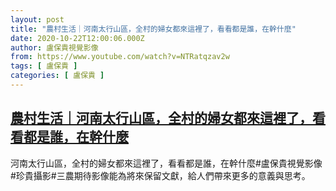 ```yaml
---
layout: post
title: "農村生活｜河南太行山區，全村的婦女都來這裡了，看看都是誰，在幹什麼"
date: 2020-10-22T12:00:06.000Z
author: 盧保貴視覺影像
from: https://www.youtube.com/watch?v=NTRatqzav2w
tags: [ 盧保貴 ]
categories: [ 盧保貴 ]
---
```

<!--1603368006000-->
[農村生活｜河南太行山區，全村的婦女都來這裡了，看看都是誰，在幹什麼](https://www.youtube.com/watch?v=NTRatqzav2w)
------

<div>
河南太行山區，全村的婦女都來這裡了，看看都是誰，在幹什麼#盧保貴視覺影像#珍貴攝影#三農期待影像能為將來保留文獻，給人們帶來更多的意義與思考。
</div>
